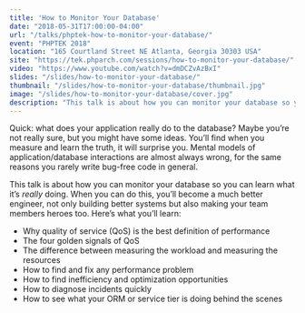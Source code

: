 ```yaml
---
title: 'How to Monitor Your Database'
date: "2018-05-31T17:00:00-04:00"
url: "/talks/phptek-how-to-monitor-your-database/"
event: "PHPTEK 2018"
location: "165 Courtland Street NE Atlanta, Georgia 30303 USA"
site: "https://tek.phparch.com/sessions/how-to-monitor-your-database/"
video: "https://www.youtube.com/watch?v=dmDCZvAzBxI"
slides: "/slides/how-to-monitor-your-database/"
thumbnail: "/slides/how-to-monitor-your-database/thumbnail.jpg"
image: "/slides/how-to-monitor-your-database/cover.jpg"
description: "This talk is about how you can monitor your database so you can learn what it’s really doing. When you can do this, you’ll become a much better engineer, not only building better systems but also making your team members heroes too."
---
```

Quick: what does your application really do to the database? Maybe you’re not really sure, but you might have some ideas. You’ll find when you measure and learn the truth, it will surprise you. Mental models of application/database interactions are almost always wrong, for the same reasons you rarely write bug-free code in general.

<!--more-->

This talk is about how you can monitor your database so you can learn what it’s *really* doing. When you can do this, you’ll become a much better engineer, not only building better systems but also making your team members heroes too. Here’s what you’ll learn:

* Why quality of service (QoS) is the best definition of performance
* The four golden signals of QoS
* The difference between measuring the workload and measuring the resources
* How to find and fix any performance problem
* How to find inefficiency and optimization opportunities
* How to diagnose incidents quickly
* How to see what your ORM or service tier is doing behind the scenes

